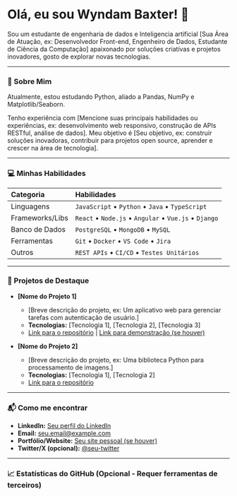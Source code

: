 # Olá, eu sou  Wyndam Baxter! 👋

Sou um  estudante de engenharia de dados e Inteligencia artificial [Sua Área de Atuação, ex: Desenvolvedor Front-end, Engenheiro de Dados, Estudante de Ciência da Computação] apaixonado por soluções criatívas e projetos inovadores, gosto de explorar novas tecnologias.

---

### 🚀 Sobre Mim

Atualmente, estou estudando Python, aliado a Pandas, NumPy e Matplotlib/Seaborn.

Tenho experiência com [Mencione suas principais habilidades ou experiências, ex: desenvolvimento web responsivo, construção de APIs RESTful, análise de dados]. Meu objetivo é [Seu objetivo, ex: construir soluções inovadoras, contribuir para projetos open source, aprender e crescer na área de tecnologia].

---

### 💻 Minhas Habilidades

| Categoria      | Habilidades                                       |
| :------------- | :------------------------------------------------ |
| Linguagens    | `JavaScript` • `Python` • `Java` • `TypeScript`   |
| Frameworks/Libs | `React` • `Node.js` • `Angular` • `Vue.js` • `Django` |
| Banco de Dados | `PostgreSQL` • `MongoDB` • `MySQL`                |
| Ferramentas    | `Git` • `Docker` • `VS Code` • `Jira`             |
| Outros         | `REST APIs` • `CI/CD` • `Testes Unitários`        |

---

### 🌟 Projetos de Destaque

* **[Nome do Projeto 1]**
    * [Breve descrição do projeto, ex: Um aplicativo web para gerenciar tarefas com autenticação de usuário.]
    * **Tecnologias:** [Tecnologia 1], [Tecnologia 2], [Tecnologia 3]
    * [Link para o repositório](https://github.com/seu-usuario/nome-do-projeto-1) | [Link para demonstração (se houver)](https://link-da-demo.com)

* **[Nome do Projeto 2]**
    * [Breve descrição do projeto, ex: Uma biblioteca Python para processamento de imagens.]
    * **Tecnologias:** [Tecnologia 1], [Tecnologia 2]
    * [Link para o repositório](https://github.com/seu-usuario/nome-do-projeto-2)

---

### 📬 Como me encontrar

* **LinkedIn:** [Seu perfil do LinkedIn](https://www.linkedin.com/in/seu-perfil/)
* **Email:** [seu.email@example.com](mailto:seu.email@example.com)
* **Portfólio/Website:** [Seu site pessoal (se houver)](https://seusite.com)
* **Twitter/X (opcional):** [@seu-twitter](https://twitter.com/seu-twitter)

---

### 📈 Estatísticas do GitHub (Opcional - Requer ferramentas de terceiros)
